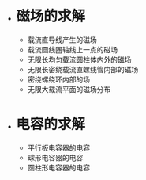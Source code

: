 - # 磁场的求解
  - 载流直导线产生的磁场
  - 载流圆线圈轴线上一点的磁场
  - 无限长均匀载流圆柱体内外的磁场
  - 无限长密绕载流直螺线管内部的磁场
  - 密绕螺绕环内部的场
  - 无限大载流平面的磁场分布
- # 电容的求解
  - 平行板电容器的电容
  - 球形电容器的电容
  - 圆柱形电容器的电容